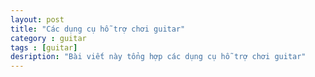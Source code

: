 ```yaml
---
layout: post
title: "Các dụng cụ hỗ trợ chơi guitar"
category : guitar
tags : [guitar]
desription: "Bài viết này tổng hợp các dụng cụ hỗ trợ chơi guitar"
---
```


